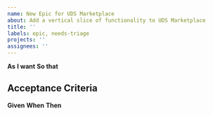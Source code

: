 ```yaml
---
name: New Epic for UDS Marketplace
about: Add a vertical slice of functionality to UDS Marketplace
title: ''
labels: epic, needs-triage
projects: ''
assignees: ''
---
```


**As** <!-- Persona -->
**I want** <!-- Some tool/resource/solution -->
**So that** <!-- I can achieve my outcome/objective -->

## Acceptance Criteria
**Given** <!-- Some state -->
**When** <!-- Some action is taken -->
**Then** <!-- Some outcome should occur -->

```[tasklist]

```
